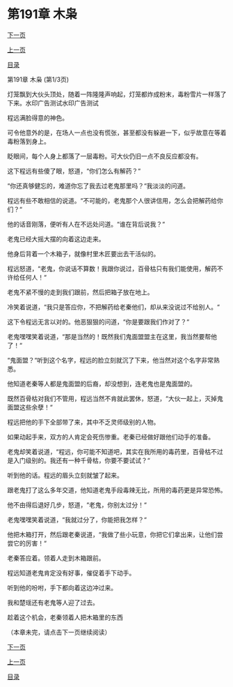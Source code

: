 <h1>第191章    木枭</h1>
            <div><p><a href="./571_%E7%AC%AC191%E7%AB%A0_%E6%9C%A8%E6%9E%AD.md">下一页</a></p><p><a href="./569_%E7%AC%AC190%E7%AB%A0_%E4%BA%86%E6%96%AD.md">上一页</a></p><p><a href="../">目录</a></p></div>
            <div><p>第191章    木枭 (第1/3页)</p><p>灯笼飘到大伙头顶处，随着一阵隆隆声响起，灯笼都炸成粉末，毒粉雪片一样落了下来。水印广告测试水印广告测试</p><p>程远满脸得意的神色。</p><p>可令他意外的是，在场人一点也没有慌张，甚至都没有躲避一下，似乎故意在等着毒粉落到身上。</p><p>眨眼间，每个人身上都落了一层毒粉。可大伙仍旧一点不良反应都没有。</p><p>这下程远有些傻了眼，怒道，“你们怎么有解药？“</p><p>“你还真够健忘的，难道你忘了我去过老鬼那里吗？“我淡淡的问道。</p><p>程远有些不敢相信的说道。“不可能的，老鬼那个人很讲信用，怎么会把解药给你们？“</p><p>他的话音刚落，便听有人在不远处问道。“谁在背后说我？“</p><p>老鬼已经大摇大摆的向着这边走来。</p><p>他身后背着一个木箱子，就像村里木匠要出去干活似的。</p><p>程远怒道，“老鬼，你说话不算数！我跟你说过，百骨枯只有我们能使用，解药不许给任何人！“</p><p>老鬼不紧不慢的走到我们跟前，然后把箱子放在地上。</p><p>冷笑着说道，“我只是答应你，不把解药给老秦他们，却从来没说过不给别人。“</p><p>这下令程远无言以对的。他恶狠狠的问道，“你是要跟我们作对了？“</p><p>老鬼嘿嘿笑着说道，“那是当然的！既然我们鬼面盟盟主在这里，我当然要帮他了！“</p><p>“鬼面盟？“听到这个名字，程远的脸立刻就沉了下来，他当然对这个名字非常熟悉。</p><p>他知道老秦等人都是鬼面盟的后裔，却没想到，连老鬼也是鬼面盟的。</p><p>既然百骨枯对我们不管用，程远当然不肯就此罢休，怒道，“大伙一起上，灭掉鬼面盟这些余孽！“</p><p>程远把他的手下全部带了来，其中不乏灵师级别的人物。</p><p>如果动起手来，双方的人肯定会死伤惨重。老秦已经做好跟他们动手的准备。</p><p>老鬼却笑着说道，“程远，你可能不知道吧，其实在我所用的毒药里，百骨枯不过是入门级别的。我还有一种千骨枯，你要不要试试？“</p><p>听到他的话。程远的眉头立刻就皱了起来。</p><p>跟老鬼打了这么多年交道，他知道老鬼手段毒辣无比，所用的毒药更是异常恐怖。</p><p>他不由得后退好几步，怒道，“老鬼，你别太过分！“</p><p>老鬼嘿嘿笑着说道，“我就过分了，你能把我怎样？“</p><p>他把木箱打开，然后跟老秦说道，“我做了些小玩意，你把它们拿出来，让他们尝尝它的厉害！“</p><p>老秦答应着。领着人走到木箱跟前。</p><p>程远知道老鬼肯定没有好事，催促着手下动手。</p><p>听到他的吩咐，手下都向着这边冲过来。</p><p>我和楚瑶还有老鬼等人迎了过去。</p><p>趁着这个机会，老秦领着人把木箱里的东西</p><p>（本章未完，请点击下一页继续阅读）</p></div>
            <div><p><a href="./571_%E7%AC%AC191%E7%AB%A0_%E6%9C%A8%E6%9E%AD.md">下一页</a></p><p><a href="./569_%E7%AC%AC190%E7%AB%A0_%E4%BA%86%E6%96%AD.md">上一页</a></p><p><a href="../">目录</a></p></div>